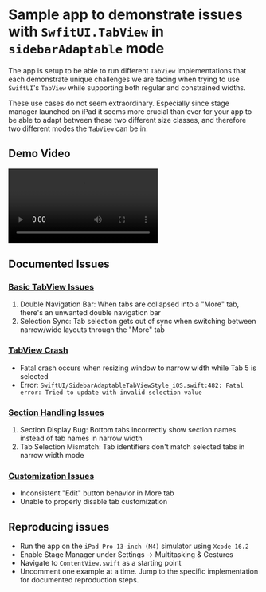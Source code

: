 # Sample app to demonstrate issues with `SwfitUI.TabView` in `sidebarAdaptable` mode

The app is setup to be able to run different `TabView` implementations that each demonstrate unique challenges
we are facing when trying to use `SwiftUI`'s `TabView` while supporting both regular and constrained widths.

These use cases do not seem extraordinary. Especially since stage manager launched on iPad it seems more crucial than
ever for your app to be able to adapt between these two different size classes, and therefore two different
modes the `TabView` can be in.

## Demo Video
![Watch me run through the issues](https://github.com/copia-wealth-studios/swiftui-tabview-sample/blob/main/Demo.mov)

## Documented Issues

### [Basic TabView Issues](TabViewSample/Samples/TabViewBasic.swift)
1. Double Navigation Bar: When tabs are collapsed into a "More" tab, there's an unwanted double navigation bar
2. Selection Sync: Tab selection gets out of sync when switching between narrow/wide layouts through the "More" tab

### [TabView Crash](TabViewSample/Samples/TabViewCrash.swift)
- Fatal crash occurs when resizing window to narrow width while Tab 5 is selected
- Error: `SwiftUI/SidebarAdaptableTabViewStyle_iOS.swift:482: Fatal error: Tried to update with invalid selection value`

### [Section Handling Issues](TabViewSample/Samples/TabViewSectionsMishandled.swift)
1. Section Display Bug: Bottom tabs incorrectly show section names instead of tab names in narrow width
2. Tab Selection Mismatch: Tab identifiers don't match selected tabs in narrow width mode

### [Customization Issues](TabViewSample/Samples/TabViewDisableCustomization.swift)
- Inconsistent "Edit" button behavior in More tab
- Unable to properly disable tab customization
        
## Reproducing issues

- Run the app on the `iPad Pro 13-inch (M4)` simulator using `Xcode 16.2`
- Enable Stage Manager under Settings -> Multitasking & Gestures
- Navigate to `ContentView.swift` as a starting point
- Uncomment one example at a time. Jump to the specific implementation for documented reproduction steps.

